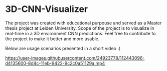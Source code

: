 # 3D-CNN-Visualizer

The project was created with educational purpouse and served as a Master thesis project at Leiden University. Scope of the project is to visualize in real-time in a 3D environment CNN predictions. Feel free to contribute to the project to make it better and more usable.

Below are usage scenarios presented in a short video :) 

https://user-images.githubusercontent.com/24923778/112443096-d4135600-8d4c-11eb-9422-9c2c0a51129a.mp4

